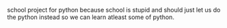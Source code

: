 school project for python because school is stupid and should just let us do the python instead so we can learn atleast some of python.
